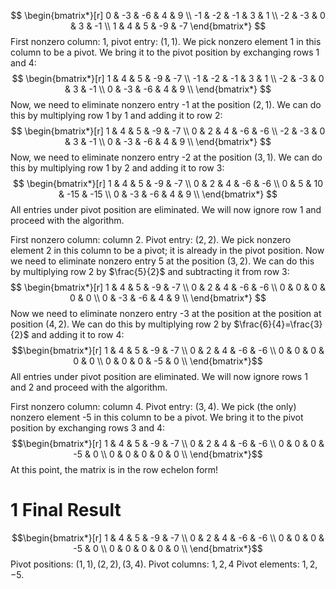 $$
\begin{bmatrix*}[r]
0 & -3 & -6 & 4 & 9 \\
-1 & -2 & -1 & 3 & 1 \\
-2 & -3 & 0 & 3 & -1 \\
1 & 4 & 5 & -9 & -7
\end{bmatrix*}
$$
First nonzero column: 1, pivot entry: $(1,1)$. We pick nonzero element 1 in this column to be a pivot. We bring it to the pivot position by exchanging rows 1 and 4:
$$
\begin{bmatrix*}[r]
1 & 4 & 5 & -9 & -7 \\
-1 & -2 & -1 & 3 & 1 \\
-2 & -3 & 0 & 3 & -1 \\
0 & -3 & -6 & 4 & 9 \\
\end{bmatrix*}
$$
Now, we need to eliminate nonzero entry -1 at the position $(2,1)$. We can do this by multiplying row 1 by 1 and adding it to row 2:
$$
\begin{bmatrix*}[r]
1 & 4 & 5 & -9 & -7 \\
0 & 2 & 4 & -6 & -6 \\
-2 & -3 & 0 & 3 & -1 \\
0 & -3 & -6 & 4 & 9 \\
\end{bmatrix*}
$$
Now, we need to eliminate nonzero entry -2 at the position $(3,1)$. We can do this by multiplying row 1 by 2 and adding it to row 3:
$$
\begin{bmatrix*}[r]
1 & 4 & 5 & -9 & -7 \\
0 & 2 & 4 & -6 & -6 \\
0 & 5 & 10 & -15 & -15 \\
0 & -3 & -6 & 4 & 9 \\
\end{bmatrix*}
$$
All entries under pivot position are eliminated. We will now ignore row 1 and proceed with the algorithm.

First nonzero column: column 2. Pivot entry: $(2,2)$. We pick nonzero element 2 in this column to be a pivot; it is already in the pivot position. Now we need to eliminate nonzero entry 5 at the position $(3,2)$. We can do this by multiplying row 2 by $\frac{5}{2}$ and subtracting it from row 3:
$$
\begin{bmatrix*}[r]
1 & 4 & 5 & -9 & -7 \\
0 & 2 & 4 & -6 & -6 \\
0 & 0 & 0 & 0 & 0 \\
0 & -3 & -6 & 4 & 9 \\
\end{bmatrix*}
$$
Now we need to eliminate nonzero entry -3 at the position at the position at position $(4,2)$. We can do this by multiplying row 2 by $\frac{6}{4}=\frac{3}{2}$ and adding it to row 4:
$$\begin{bmatrix*}[r]
1 & 4 & 5 & -9 & -7 \\
0 & 2 & 4 & -6 & -6 \\
0 & 0 & 0 & 0 & 0 \\
0 & 0 & 0 & -5 & 0 \\
\end{bmatrix*}$$
All entries under pivot position are eliminated. We will now ignore rows 1 and 2 and proceed with the algorithm.

First nonzero column: column 4. Pivot entry: $(3,4)$. We pick (the only) nonzero element -5 in this column to be a pivot. We bring it to the pivot position by exchanging rows 3 and 4:
$$\begin{bmatrix*}[r]
1 & 4 & 5 & -9 & -7 \\
0 & 2 & 4 & -6 & -6 \\
0 & 0 & 0 & -5 & 0 \\
0 & 0 & 0 & 0 & 0 \\
\end{bmatrix*}$$
At this point, the matrix is in the row echelon form!

# 1 Final Result
$$\begin{bmatrix*}[r]
1 & 4 & 5 & -9 & -7 \\
0 & 2 & 4 & -6 & -6 \\
0 & 0 & 0 & -5 & 0 \\
0 & 0 & 0 & 0 & 0 \\
\end{bmatrix*}$$
Pivot positions: $(1,1), (2,2), (3,4)$.
Pivot columns: $1,2,4$
Pivot elements: $1,2,-5$.